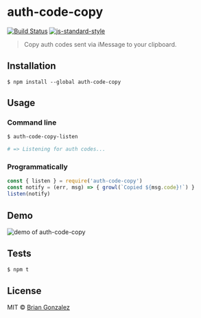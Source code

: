 # auth-code-copy

[![Build Status](https://img.shields.io/travis/briangonzalez/auth-code-copy/master.svg?style=flat-square)](https://travis-ci.org/briangonzalez/auth-code-copy) [![js-standard-style](https://img.shields.io/badge/code%20style-standard-brightgreen.svg?style=flat-square)](http://standardjs.com)


> Copy auth codes sent via iMessage to your clipboard.

## Installation

```
$ npm install --global auth-code-copy
```

## Usage

### Command line

```sh
$ auth-code-copy-listen

# => Listening for auth codes...
```

### Programmatically

```js
const { listen } = require('auth-code-copy')
const notify = (err, msg) => { growl(`Copied ${msg.code}!`) }
listen(notify)
```

## Demo

![demo of auth-code-copy](https://user-images.githubusercontent.com/659829/32456177-84690c9e-c2d9-11e7-8a46-97c4a6d9ed75.gif)

## Tests

```sh
$ npm t
```

## License

MIT © [Brian Gonzalez](https://briangonzalez.org)
